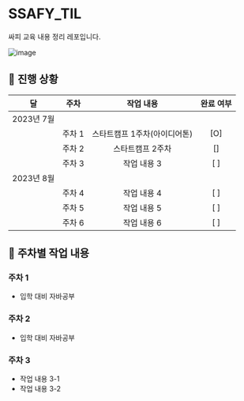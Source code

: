# SSAFY_TIL
싸피 교육 내용 정리 레포입니다.

![image](https://github.com/SeokJuGo/SSAFY_TIL/assets/116260619/ad19ecce-b674-4813-85b0-27ee3f4aab35)

 
## 🚟 진행 상황

|     달      |     주차     |     작업 내용      | 완료 여부 |
| :---------: | :---------: | :----------------: | :-------: |
|   2023년 7월 |             |                    |           |
|             |     주차 1   | 스타트캠프 1주차(아이디어톤)        |    [O]    |
|             |     주차 2   | 스타트캠프 2주차        |    []    |
|             |     주차 3   | 작업 내용 3        |    [ ]    |
|   2023년 8월 |             |                    |           |
|             |     주차 4   | 작업 내용 4        |    [ ]    |
|             |     주차 5   | 작업 내용 5        |    [ ]    |
|             |     주차 6   | 작업 내용 6        |    [ ]    |


## 🏃 주차별 작업 내용

### 주차 1

- 입학 대비 자바공부

### 주차 2

- 입학 대비 자바공부

### 주차 3

- 작업 내용 3-1
- 작업 내용 3-2

